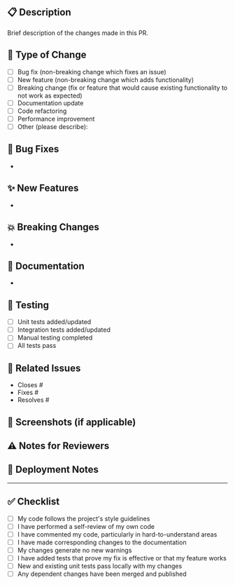 ## 📋 Description
Brief description of the changes made in this PR.

## 🔄 Type of Change
- [ ] Bug fix (non-breaking change which fixes an issue)
- [ ] New feature (non-breaking change which adds functionality)
- [ ] Breaking change (fix or feature that would cause existing functionality to not work as expected)
- [ ] Documentation update
- [ ] Code refactoring
- [ ] Performance improvement
- [ ] Other (please describe):

## 🐛 Bug Fixes
- 

## ✨ New Features
- 

## 💥 Breaking Changes
- 

## 📝 Documentation
- 

## 🧪 Testing
- [ ] Unit tests added/updated
- [ ] Integration tests added/updated
- [ ] Manual testing completed
- [ ] All tests pass

## 🔗 Related Issues
- Closes #
- Fixes #
- Resolves #

## 📸 Screenshots (if applicable)
<!-- Add screenshots here -->

## ⚠️ Notes for Reviewers
<!-- Any specific areas you'd like reviewers to focus on -->

## 🚀 Deployment Notes
<!-- Any special deployment considerations -->

---

## ✅ Checklist
- [ ] My code follows the project's style guidelines
- [ ] I have performed a self-review of my own code
- [ ] I have commented my code, particularly in hard-to-understand areas
- [ ] I have made corresponding changes to the documentation
- [ ] My changes generate no new warnings
- [ ] I have added tests that prove my fix is effective or that my feature works
- [ ] New and existing unit tests pass locally with my changes
- [ ] Any dependent changes have been merged and published